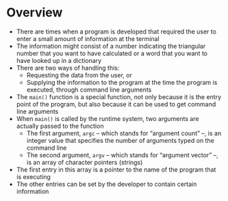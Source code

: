 # Overview
- There are times when a program is developed that required the user to enter a small amount of information at the terminal
- The information might consist of a number indicating the triangular number that you want to have calculated or a word that you want to have looked up in a dictionary
- There are two ways of handling this:
	- Requesting the data from the user, or
	- Supplying the information to the program at the time the program is executed, through command line arguments
- The  `main()` function is a special function, not only because it is the entry point of the program, but also because it can be used to get command line arguments
- When `main()` is called by the runtime system, two arguments are actually passed to the function
	- The first argument, `argc` – which stands for “argument count” –, is an integer value that specifies the number of arguments typed on the command line
	- The second argument, `argv` – which stands for “argument vector” –, is an array of character pointers (strings)
- The first entry in this array is a pointer to the name of the program that is executing
- The other entries can be set by the developer to contain certain information